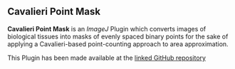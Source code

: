 ## Cavalieri Point Mask

**Cavalieri Point Mask** is an *ImageJ* Plugin which converts images of biological tissues into masks of evenly spaced binary points for the sake of applying a Cavalieri-based point-counting approach to area approximation.

This Plugin has been made available at the [linked GitHub repository](https://github.com/dterstege/CavalieriPointMask)
